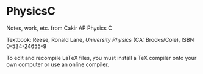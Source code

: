 # PhysicsC
Notes, work, etc. from Cakir AP Physics C

Textbook: Reese, Ronald Lane, *University Physics* (CA: Brooks/Cole), ISBN 0-534-24655-9

To edit and recompile LaTeX files, you must install a TeX compiler onto your own computer or use an online compiler. 

